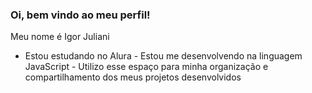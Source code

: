 ### Oi, bem vindo ao meu perfil!  

Meu nome é Igor Juliani
              
- Estou estudando no Alura                                                                                                                                                                                                                                                                                                      - Estou me desenvolvendo na linguagem JavaScript                                                                                                                                                                                                                                                                              - Utilizo esse espaço para minha organização e compartilhamento dos meus projetos desenvolvidos
